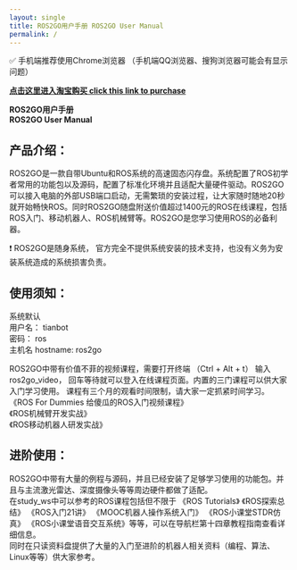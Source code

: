 ```yaml
---
layout: single
title: ROS2GO用户手册 ROS2GO User Manual
permalink: /
---
```


:white_check_mark: 手机端推荐使用Chrome浏览器 （手机端QQ浏览器、搜狗浏览器可能会有显示问题）

[**点击这里进入淘宝购买 click this link to purchase**](https://item.taobao.com/item.htm?id=581432149596)  

**ROS2GO用户手册**  
**ROS2GO User Manual**  


## 产品介绍： 

ROS2GO是一款自带Ubuntu和ROS系统的高速固态闪存盘。系统配置了ROS初学者常用的功能包以及源码，配置了标准化环境并且适配大量硬件驱动。ROS2GO可以接入电脑的外部USB端口启动，无需繁琐的安装过程，让大家随时随地20秒就开始畅快ROS。同时ROS2GO随盘附送价值超过1400元的ROS在线课程，包括ROS入门、移动机器人、ROS机械臂等。ROS2GO是您学习使用ROS的必备利器。

:heavy_exclamation_mark: ROS2GO是随身系统， 官方完全不提供系统安装的技术支持，也没有义务为安装系统造成的系统损害负责。  
 
## 使用须知：

系统默认  
用户名： tianbot  
密码： ros  
主机名 hostname: ros2go  

ROS2GO中带有价值不菲的视频课程，需要打开终端 （Ctrl + Alt + t） 输入ros2go_video， 回车等待就可以登入在线课程页面。内置的三门课程可以供大家入门学习使用。 课程有三个月的观看时间限制，请大家一定抓紧时间学习。 
《ROS For Dummies 给傻瓜的ROS入门视频课程》  
《ROS机械臂开发实战》  
《ROS移动机器人研发实战》  

## 进阶使用：
ROS2GO中带有大量的例程与源码，并且已经安装了足够学习使用的功能包。并且与主流激光雷达、深度摄像头等等周边硬件都做了适配。   
在study_ws中可以参考的ROS课程包括但不限于 《ROS Tutorials》 《ROS探索总结》 《ROS入门21讲》 《MOOC机器人操作系统入门》 《ROS小课堂STDR仿真》 《ROS小课堂语音交互系统》等等，可以在导航栏第十四章教程指南查看详细信息。  
同时在只读资料盘提供了大量的入门至进阶的机器人相关资料（编程、算法、Linux等等）供大家参考。   



